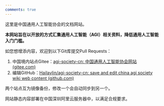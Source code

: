 ```yaml
---
comments: true
---
```

这里是中国通用人工智能协会的文档网站。

**本网站旨在以开放的方式汇集通用人工智能（AGI）相关资料，降低通用人工智能入门门槛。**

如您想增添内容，欢迎到以下Git库提交Pull Requests：

1. 中国境内站点Gitee：[agi-society-cn: 中国通用人工智能协会网站 (gitee.com)](https://gitee.com/Hailay/agi-society-cn)
2. 编辑GitHub：[Hailaylin/agi-society-cn: save and edit china agi society wiki web content (github.com)](https://github.com/Hailaylin/agi-society-cn)

两个站点互为镜像备份，修改一个会自动同步到另一个。

网站静态内容部署在中国深圳阿里云服务器中，以满足合规要求。

